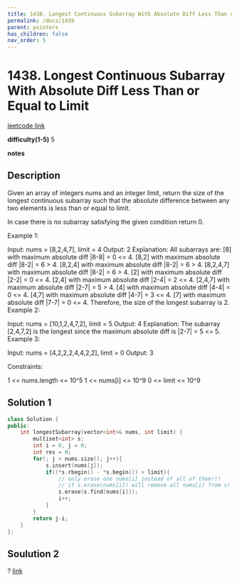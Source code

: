 ```yaml
---
title: 1438. Longest Continuous Subarray With Absolute Diff Less Than or Equal to Limit
permalink: /docs/1439
parent: pointers
has_children: false
nav_order: 5
---
```

# 1438. Longest Continuous Subarray With Absolute Diff Less Than or Equal to Limit
[leetcode link](https://leetcode.com/problems/longest-continuous-subarray-with-absolute-diff-less-than-or-equal-to-limit/)

**difficulty(1-5)** 
5

**notes**   


## Description
Given an array of integers nums and an integer limit, return the size of the longest continuous subarray such that the absolute difference between any two elements is less than or equal to limit.

In case there is no subarray satisfying the given condition return 0.

 

Example 1:

Input: nums = [8,2,4,7], limit = 4
Output: 2 
Explanation: All subarrays are: 
[8] with maximum absolute diff |8-8| = 0 <= 4.
[8,2] with maximum absolute diff |8-2| = 6 > 4. 
[8,2,4] with maximum absolute diff |8-2| = 6 > 4.
[8,2,4,7] with maximum absolute diff |8-2| = 6 > 4.
[2] with maximum absolute diff |2-2| = 0 <= 4.
[2,4] with maximum absolute diff |2-4| = 2 <= 4.
[2,4,7] with maximum absolute diff |2-7| = 5 > 4.
[4] with maximum absolute diff |4-4| = 0 <= 4.
[4,7] with maximum absolute diff |4-7| = 3 <= 4.
[7] with maximum absolute diff |7-7| = 0 <= 4. 
Therefore, the size of the longest subarray is 2.
Example 2:

Input: nums = [10,1,2,4,7,2], limit = 5
Output: 4 
Explanation: The subarray [2,4,7,2] is the longest since the maximum absolute diff is |2-7| = 5 <= 5.
Example 3:

Input: nums = [4,2,2,2,4,4,2,2], limit = 0
Output: 3
 

Constraints:

1 <= nums.length <= 10^5
1 <= nums[i] <= 10^9
0 <= limit <= 10^9

## Solution 1
```c++
class Solution {
public:
    int longestSubarray(vector<int>& nums, int limit) {
        multiset<int> s;
        int i = 0, j = 0;
        int res = 0;
        for(; j < nums.size(); j++){
            s.insert(nums[j]);
            if((*s.rbegin() - *s.begin()) > limit){
                // only erase one nums[i] instead of all of them!!!
                // if s.erase(nums[i]) will remove all nums[i] from s!
                s.erase(s.find(nums[i]));                 
                i++;
            }
        }
        return j-i;
    }
};
```

## Soulution 2
?
[link](https://leetcode.com/problems/longest-continuous-subarray-with-absolute-diff-less-than-or-equal-to-limit/discuss/609771/JavaC%2B%2BPython-Deques-O(N))

<!-- 
Default label
{: .label }

Blue label
{: .label .label-blue }

Stable
{: .label .label-green }

New release
{: .label .label-purple }

Coming soon
{: .label .label-yellow }

Deprecated
{: .label .label-red } -->
